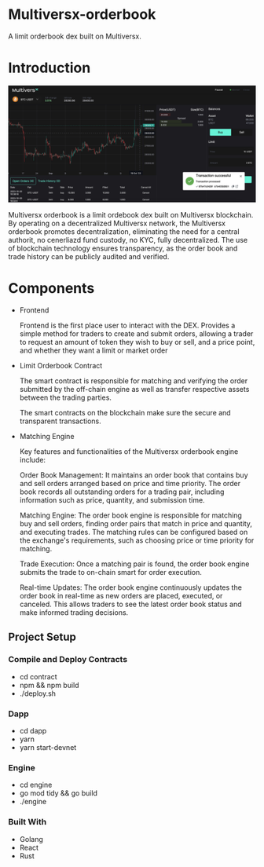# Multiversx-orderbook 
A limit orderbook dex built on Multiversx.

# Introduction

![](./doc/screen.png)


 Multiversx orderbook is a limit ordebook dex built on Multiversx blockchain.
 By operating on a decentralized Multiversx network, the  Multiversx orderbook  promotes decentralization, eliminating the need for a central authorit, no cenerliazd fund custody, no KYC, fully decentralized. 
 The use of blockchain technology ensures transparency, as the order book and trade history can be publicly audited and verified.

 
 # Components
- Frontend 
    
    Frontend is the first place user to interact with the DEX. Provides a simple method for 
    traders to create and submit orders, allowing a trader to request an amount of token they wish to buy or sell, and a price point, and whether they want a limit or market order 
        
- Limit Orderbook Contract

    The smart contract is responsible for matching and verifying the order submitted by the off-chain engine as well as transfer respective assets between the trading parties.

    The smart contracts on the blockchain make sure the secure and transparent transactions.
     
- Matching Engine


    Key features and functionalities of the Multiversx orderbook engine include:

    Order Book Management: It maintains an order book that contains buy and sell orders arranged based on price and time priority. The order book records all outstanding orders for a trading pair, including information such as price, quantity, and submission time.

    Matching Engine: The order book engine is responsible for matching buy and sell orders, finding order pairs that match in price and quantity, and executing trades. The matching rules can be configured based on the exchange's requirements, such as choosing price or time priority for matching.

    Trade Execution: Once a matching pair is found, the order book engine submits the trade to on-chain smart for order execution.

    Real-time Updates: The order book engine continuously updates the order book in real-time as new orders are placed, executed, or canceled. This allows traders to see the latest order book status and make informed trading decisions.


## Project Setup 
### Compile and Deploy Contracts 
- cd contract
- npm && npm build
- ./deploy.sh

### Dapp
- cd dapp
- yarn 
- yarn start-devnet

### Engine
- cd engine
- go mod tidy && go build 
- ./engine
 

### Built With

* Golang 
* React
* Rust



 